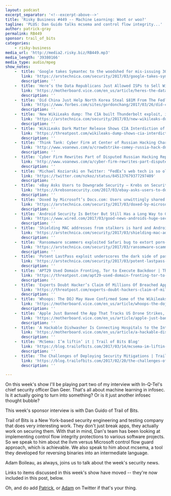 ```yaml
---
layout: podcast
excerpt_separator: '<!--excerpt-above-->'
title: 'Risky Business #449 -- Machine Learning: Woot or woo?'
tagline: 'PLUS: Dan Guido talks mcsema and control flow integrity...'
author: patrick-gray
permalink: RB449
sponsor: trail_of_bits
categories:
    - risky-business
media_url: 'http://media2.risky.biz/RB449.mp3'
media_length: '39380166'
media_type: audio/mpeg
show_notes:
    -  title: 'Google takes Symantec to the woodshed for mis-issuing 30,000 HTTPS certs [updated] | Ars Technica'
       link: 'https://arstechnica.com/security/2017/03/google-takes-symantec-to-the-woodshed-for-mis-issuing-30000-https-certs/'
       description: '' 
    -  title: 'Here’s the Data Republicans Just Allowed ISPs to Sell Without Your Consent - Motherboard'
       link: 'https://motherboard.vice.com/en_us/article/heres-the-data-republicans-just-allowed-isps-to-sell-without-your-consent'
       description: '' 
    -  title: 'Did China Just Help North Korea Steal $81M From The Fed?'
       link: 'https://www.forbes.com/sites/gordonchang/2017/03/26/did-china-just-help-north-korea-steal-81m-from-the-fed/#123fab750c68'
       description: '' 
    -  title: 'New WikiLeaks dump: The CIA built Thunderbolt exploit, implants to target Macs | Ars Technica'
       link: 'https://arstechnica.com/security/2017/03/new-wikileaks-dump-the-cia-built-thunderbolt-exploit-implants-to-target-macs/'
       description: '' 
    -  title: 'WikiLeaks Dark Matter Release Shows CIA Interdiction of iPhone Supply Chain | Threatpost | The first stop for security news'
       link: 'https://threatpost.com/wikileaks-dump-shows-cia-interdiction-of-iphone-supply-chain/124540/'
       description: '' 
    -  title: 'Think Tank: Cyber Firm at Center of Russian Hacking Charges Misread Data'
       link: 'http://www.voanews.com/a/crowdstrike-comey-russia-hack-dnc-clinton-trump/3776067.html'
       description: '' 
    -  title: 'Cyber Firm Rewrites Part of Disputed Russian Hacking Report'
       link: 'http://www.voanews.com/a/cyber-firm-rewrites-part-disputed-russian-hacking-report/3781411.html'
       description: '' 
    -  title: 'Michael Koziarski on Twitter: "FedEx’s web tech is so old they’re offering you $5 to enable flash… https://t.co/HRAj1Qgrjq cc @riskybusiness"'
       link: 'https://twitter.com/nzkoz/status/845137679377297409'
       description: '' 
    -  title: 'eBay Asks Users to Downgrade Security — Krebs on Security'
       link: 'https://krebsonsecurity.com/2017/03/ebay-asks-users-to-downgrade-security/'
       description: '' 
    -  title: 'Doxed by Microsoft’s Docs.com: Users unwittingly shared sensitive docs publicly | Ars Technica'
       link: 'https://arstechnica.com/security/2017/03/doxed-by-microsofts-docs-com-users-unwittingly-shared-sensitive-docs-publicly/'
       description: '' 
    -  title: 'Android Security Is Better But Still Has a Long Way to Go | WIRED'
       link: 'https://www.wired.com/2017/03/good-news-androids-huge-security-problem-getting-less-huge/'
       description: '' 
    -  title: 'Shielding MAC addresses from stalkers is hard and Android fails miserably at it | Ars Technica'
       link: 'https://arstechnica.com/security/2017/03/shielding-mac-addresses-from-stalkers-is-hard-android-is-failing-miserably/'
       description: '' 
    -  title: 'Ransomware scammers exploited Safari bug to extort porn-viewing iOS users | Ars Technica'
       link: 'https://arstechnica.com/security/2017/03/ransomware-scammers-exploited-safari-bug-to-extort-porn-viewing-ios-users/'
       description: '' 
    -  title: 'Potent LastPass exploit underscores the dark side of password managers | Ars Technica'
       link: 'https://arstechnica.com/security/2017/03/potent-lastpass-exploit-underscores-the-dark-side-of-password-managers/'
       description: '' 
    -  title: 'APT29 Used Domain Fronting, Tor to Execute Backdoor | Threatpost | The first stop for security news'
       link: 'https://threatpost.com/apt29-used-domain-fronting-tor-to-execute-backdoor/124582/'
       description: '' 
    -  title: 'Experts Doubt Hacker’s Claim Of Millions Of Breached Apple Credentials | Threatpost | The first stop for security news'
       link: 'https://threatpost.com/experts-doubt-hackers-claim-of-millions-of-breached-apple-credentials/124574/'
       description: '' 
    -  title: 'Whoops: The DOJ May Have Confirmed Some of the Wikileaks CIA Dump - Motherboard'
       link: 'https://motherboard.vice.com/en_us/article/whoops-the-doj-may-have-confirmed-some-of-the-wikileaks-cia-dump'
       description: '' 
    -  title: 'Apple Just Banned the App That Tracks US Drone Strikes, Again - Motherboard'
       link: 'https://motherboard.vice.com/en_us/article/apple-just-banned-the-app-that-tracks-us-drone-strikes-again'
       description: '' 
    -  title: 'A Hackable Dishwasher Is Connecting Hospitals to the Internet of Shit - Motherboard'
       link: 'https://motherboard.vice.com/en_us/article/a-hackable-dishwasher-is-connecting-hospitals-to-the-internet-of-shit'
       description: '' 
    -  title: 'McSema: I’m liftin’ it | Trail of Bits Blog'
       link: 'https://blog.trailofbits.com/2017/03/14/mcsema-im-liftin-it/'
       description: '' 
    -  title: 'The Challenges of Deploying Security Mitigations | Trail of Bits Blog'
       link: 'https://blog.trailofbits.com/2017/02/20/the-challenges-of-deploying-security-mitigations/'
       description: '' 

---
```

On this week's show I'll be playing part two of my interview with In-Q-Tel's chief security officer Dan Geer. That's all about machine learning in infosec. Is it actually going to turn into something? Or is it just another infosec thought bubble?

This week's sponsor interview is with Dan Guido of Trail of Bits. 

Trail of Bits is a New York-based security engineering and testing company that does very interesting work. They don't just break apps, they actually work on securing them. With that in mind, Dan's team has been looking at implementing control flow integrity protections to various software projects. So we speak to him about the llvm versus Microsoft control flow guard approach, which is achievable. We also speak to him about mcsema, a tool they developed for reversing binaries into an intermediate language. 

Adam Boileau, as always, joins us to talk about the week's security news.

Links to items discussed in this week's show have moved -- they're now included in this post, below.

Oh, and do add <a href='https://twitter.com/riskybusiness'>Patrick</a>, or <a href='https://twitter.com/metlstorm'>Adam</a> on Twitter if that's your thing.

